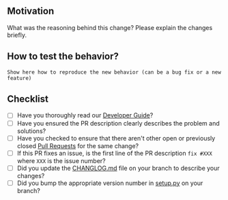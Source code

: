 ## Motivation

What was the reasoning behind this change? Please explain the changes briefly.

## How to test the behavior?
```
Show here how to reproduce the new behavior (can be a bug fix or a new feature)
```

## Checklist

- [ ] Have you thoroughly read our [Developer Guide](https://neuroconv.readthedocs.io/en/main/developer_guide.html)?
- [ ] Have you ensured the PR description clearly describes the problem and solutions?
- [ ] Have you checked to ensure that there aren't other open or previously closed [Pull Requests](https://github.com/catalystneuro/neuroconv/pulls) for the same change?
- [ ] If this PR fixes an issue, is the first line of the PR description `fix #XXX` where `XXX` is the issue number?
- [ ] Did you update the [CHANGLOG.md](https://github.com/catalystneuro/neuroconv/blob/main/CHANGELOG.md) file on your branch to describe your changes?
- [ ] Did you bump the appropriate version number in [setup.py](https://github.com/catalystneuro/neuroconv/blob/main/setup.py#L30) on your branch?
